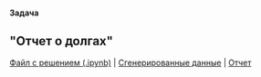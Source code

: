 #### Задача

## "Отчет о долгах"

[Файл с решением (.ipynb)](https://github.com/victorioustone/competition/blob/main/КаменчукВикторияМоскваФУ.ipynb)  | 
[Сгенерированные данные](https://github.com/victorioustone/competition/blob/main/data)  | 
[Отчет](https://github.com/victorioustone/competition/blob/main/report)
 
